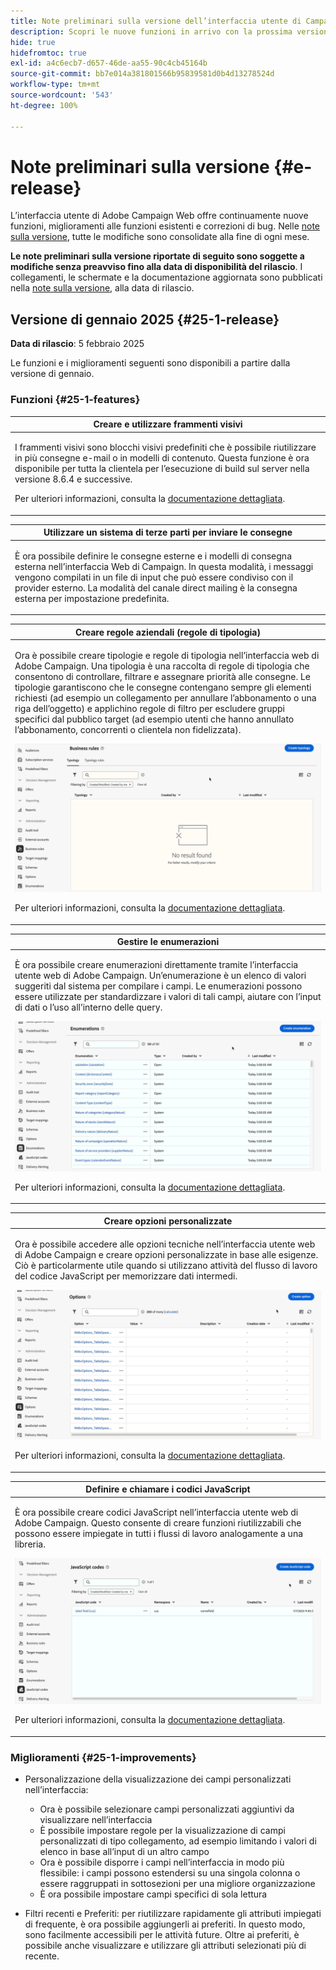 ```yaml
---
title: Note preliminari sulla versione dell’interfaccia utente di Campaign Web v8
description: Scopri le nuove funzioni in arrivo con la prossima versione dell’interfaccia utente di Campaign Web
hide: true
hidefromtoc: true
exl-id: a4c6ecb7-d657-46de-aa55-90c4cb45164b
source-git-commit: bb7e014a381801566b95839581d0b4d13278524d
workflow-type: tm+mt
source-wordcount: '543'
ht-degree: 100%

---
```


# Note preliminari sulla versione {#e-release}

L’interfaccia utente di Adobe Campaign Web offre continuamente nuove funzioni, miglioramenti alle funzioni esistenti e correzioni di bug. Nelle [note sulla versione](release-notes.md), tutte le modifiche sono consolidate alla fine di ogni mese.

**Le note preliminari sulla versione riportate di seguito sono soggette a modifiche senza preavviso fino alla data di disponibilità del rilascio**. I collegamenti, le schermate e la documentazione aggiornata sono pubblicati nella [note sulla versione](release-notes.md), alla data di rilascio.

## Versione di gennaio 2025  {#25-1-release}

**Data di rilascio**: 5 febbraio 2025

Le funzioni e i miglioramenti seguenti sono disponibili a partire dalla versione di gennaio.

### Funzioni {#25-1-features}


<table>
<thead>
<tr>
<th><strong>Creare e utilizzare frammenti visivi</strong><br/></th>
</tr>
</thead>
<tbody>
<tr>
<td>
<p>I frammenti visivi sono blocchi visivi predefiniti che è possibile riutilizzare in più consegne e-mail o in modelli di contenuto. Questa funzione è ora disponibile per tutta la clientela per l’esecuzione di build sul server nella versione 8.6.4 e successive.</p>
<p>Per ulteriori informazioni, consulta la <a href="../content/use-visual-fragments.md">documentazione dettagliata</a>.</p>
</td>
</tr>
</tbody>
</table>

<table>
<thead>
<tr>
<th><strong>Utilizzare un sistema di terze parti per inviare le consegne</strong><br/></th>
</tr>
</thead>
<tbody>
<tr>
<td>
<p>È ora possibile definire le consegne esterne e i modelli di consegna esterna nell’interfaccia Web di Campaign. In questa modalità, i messaggi vengono compilati in un file di input che può essere condiviso con il provider esterno. La modalità del canale direct mailing è la consegna esterna per impostazione predefinita.</p>
</td>
</tr>
</tbody>
</table>

<table>
<thead>
<tr>
<th><strong>Creare regole aziendali (regole di tipologia)</strong><br/></th>
</tr>
</thead>
<tbody>
<tr>
<td>
<p>Ora è possibile creare tipologie e regole di tipologia nell’interfaccia web di Adobe Campaign. Una tipologia è una raccolta di regole di tipologia che consentono di controllare, filtrare e assegnare priorità alle consegne. Le tipologie garantiscono che le consegne contengano sempre gli elementi richiesti (ad esempio un collegamento per annullare l’abbonamento o una riga dell’oggetto) e applichino regole di filtro per escludere gruppi specifici dal pubblico target (ad esempio utenti che hanno annullato l’abbonamento, concorrenti o clientela non fidelizzata).</p>
<img src="assets/do-not-localize/typology.gif">
<p>Per ulteriori informazioni, consulta la <a href="../administration/typologies.md">documentazione dettagliata</a>.</p>
</td>
</tr>
</tbody>
</table>

<table>
<thead>
<tr>
<th><strong>Gestire le enumerazioni</strong><br/></th>
</tr>
</thead>
<tbody>
<tr>
<td>
<p>È ora possibile creare enumerazioni direttamente tramite l’interfaccia utente web di Adobe Campaign. Un’enumerazione è un elenco di valori suggeriti dal sistema per compilare i campi. Le enumerazioni possono essere utilizzate per standardizzare i valori di tali campi, aiutare con l’input di dati o l’uso all’interno delle query.</p>
<img src="assets/do-not-localize/enumerations.gif">
<p>Per ulteriori informazioni, consulta la <a href="../administration/enumerations.md">documentazione dettagliata</a>.</p>
</td>
</tr>
</tbody>
</table>

<table>
<thead>
<tr>
<th><strong>Creare opzioni personalizzate</strong><br/></th>
</tr>
</thead>
<tbody>
<tr>
<td>
<p>Ora è possibile accedere alle opzioni tecniche nell’interfaccia utente web di Adobe Campaign e creare opzioni personalizzate in base alle esigenze. Ciò è particolarmente utile quando si utilizzano attività del flusso di lavoro del codice JavaScript per memorizzare dati intermedi.</p>
<img src="assets/do-not-localize/options.gif">
<p>Per ulteriori informazioni, consulta la <a href="../administration/options.md">documentazione dettagliata</a>.</p>
</td>
</tr>
</tbody>
</table>


<table>
<thead>
<tr>
<th><strong>Definire e chiamare i codici JavaScript</strong><br/></th>
</tr>
</thead>
<tbody>
<tr>
<td>
<p>È ora possibile creare codici JavaScript nell’interfaccia utente web di Adobe Campaign. Questo consente di creare funzioni riutilizzabili che possono essere impiegate in tutti i flussi di lavoro analogamente a una libreria.</p>
<img src="assets/do-not-localize/javascript.gif">
<p>Per ulteriori informazioni, consulta la <a href="../administration/javascript-codes.md">documentazione dettagliata</a>.</p>
</td>
</tr>
</tbody>
</table>

### Miglioramenti {#25-1-improvements}

* Personalizzazione della visualizzazione dei campi personalizzati nell’interfaccia:

   * Ora è possibile selezionare campi personalizzati aggiuntivi da visualizzare nell’interfaccia
   * È possibile impostare regole per la visualizzazione di campi personalizzati di tipo collegamento, ad esempio limitando i valori di elenco in base all’input di un altro campo
   * Ora è possibile disporre i campi nell’interfaccia in modo più flessibile: i campi possono estendersi su una singola colonna o essere raggruppati in sottosezioni per una migliore organizzazione
   * È ora possibile impostare campi specifici di sola lettura

* Filtri recenti e Preferiti: per riutilizzare rapidamente gli attributi impiegati di frequente, è ora possibile aggiungerli ai preferiti. In questo modo, sono facilmente accessibili per le attività future. Oltre ai preferiti, è possibile anche visualizzare e utilizzare gli attributi selezionati più di recente.


